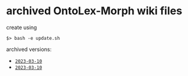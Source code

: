 # archived OntoLex-Morph wiki files

create using 

	$> bash -e update.sh

archived versions:

- [`2023-03-10`](2023-03-10.md)
- [`2023-03-10`](2023-03-10.md)
